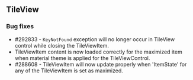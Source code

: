## TileView

### Bug fixes

* \#292833 - `KeyNotFound` exception will no longer occur in TileView control while closing the TileViewItem.
* TileViewItem content is now loaded correctly for the maximized item when material theme is applied for the TileViewControl.
* \#288608 - TileViewItem will now update properly when 'ItemState' for any of the TileViewItem is set as maximized.
